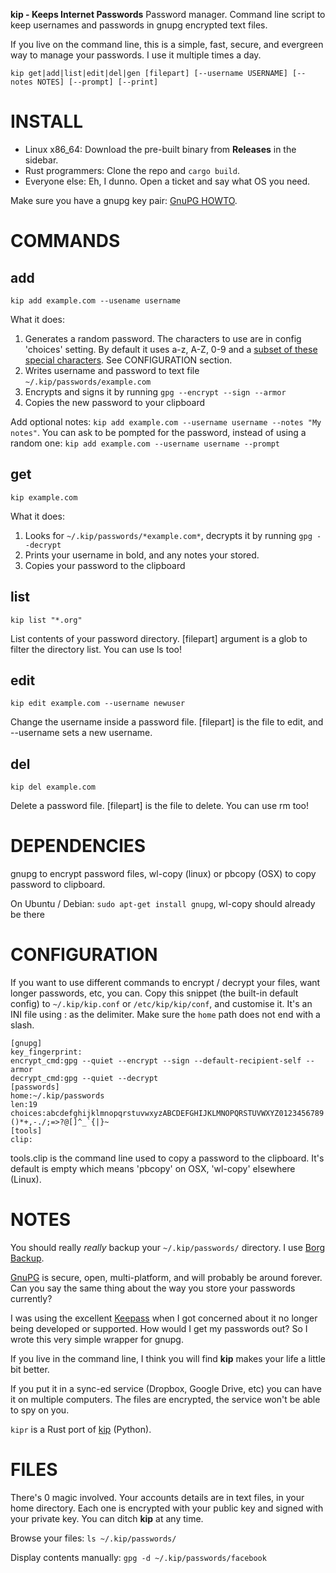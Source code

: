**kip - Keeps Internet Passwords** Password manager. Command line script to keep usernames and passwords in gnupg encrypted text files.

If you live on the command line, this is a simple, fast, secure, and evergreen way to manage your passwords. I use it multiple times a day.

`kip get|add|list|edit|del|gen [filepart] [--username USERNAME] [--notes NOTES] [--prompt] [--print]`

# INSTALL

- Linux x86_64: Download the pre-built binary from **Releases** in the sidebar.
- Rust programmers: Clone the repo and `cargo build`.
- Everyone else: Eh, I dunno. Open a ticket and say what OS you need.

Make sure you have a gnupg key pair:
[GnuPG HOWTO](https://help.ubuntu.com/community/GnuPrivacyGuardHowto).

# COMMANDS

## add

`kip add example.com --usename username`

What it does:

 1. Generates a random password. The characters to use are in config 'choices' setting. By default it uses a-z, A-Z, 0-9 and a [subset of these special characters](https://owasp.org/www-community/password-special-characters). See CONFIGURATION section.
 2. Writes username and password to text file `~/.kip/passwords/example.com`
 3. Encrypts and signs it by running `gpg --encrypt --sign --armor`
 4. Copies the new password to your clipboard

Add optional notes: `kip add example.com --username username --notes "My notes"`.
You can ask to be pompted for the password, instead of using a random one: `kip add example.com --username username --prompt`

## get

`kip example.com`

What it does:

 1. Looks for `~/.kip/passwords/*example.com*`, decrypts it by running `gpg --decrypt`
 2. Prints your username in bold, and any notes your stored.
 3. Copies your password to the clipboard

## list

`kip list "*.org"`

List contents of your password directory. [filepart] argument is a glob to filter the directory list. You can use ls too!

## edit

`kip edit example.com --username newuser`

Change the username inside a password file.  [filepart] is the file to edit, and --username sets a new username.

## del

`kip del example.com`

Delete a password file. [filepart] is the file to delete. You can use rm too!

# DEPENDENCIES

gnupg to encrypt password files, wl-copy (linux) or pbcopy (OSX) to copy password to clipboard.

On Ubuntu / Debian: `sudo apt-get install gnupg`, wl-copy should already be there

# CONFIGURATION

If you want to use different commands to encrypt / decrypt your files, want longer passwords, etc, you can. Copy this snippet (the built-in default config) to `~/.kip/kip.conf` or `/etc/kip/kip/conf`, and customise it. It's an INI file using : as the delimiter. Make sure the `home` path does not end with a slash.

```
[gnupg]
key_fingerprint:
encrypt_cmd:gpg --quiet --encrypt --sign --default-recipient-self --armor
decrypt_cmd:gpg --quiet --decrypt
[passwords]
home:~/.kip/passwords
len:19
choices:abcdefghijklmnopqrstuvwxyzABCDEFGHIJKLMNOPQRSTUVWXYZ0123456789!#$%&()*+,-./;=>?@[]^_`{|}~
[tools]
clip:
```

tools.clip is the command line used to copy a password to the clipboard. It's default is empty which means 'pbcopy' on OSX, 'wl-copy' elsewhere (Linux).

# NOTES

You should really _really_ backup your `~/.kip/passwords/` directory. I use [Borg Backup](https://www.borgbackup.org/).

[GnuPG](http://www.gnupg.org/) is secure, open, multi-platform, and will probably be around forever. Can you say the same thing about the way you store your passwords currently?

I was using the excellent [Keepass](http://en.wikipedia.org/wiki/KeePass) when I got concerned about it no longer being developed or supported. How would I get my passwords out? So I wrote this very simple wrapper for gnupg.

If you live in the command line, I think you will find **kip** makes your life a little bit better.

If you put it in a sync-ed service (Dropbox, Google Drive, etc) you can have it on multiple computers. The files are encrypted, the service won't be able to spy on you.

`kipr` is a Rust port of [kip](https://github.com/grahamking/kip) (Python).

# FILES

There's 0 magic involved. Your accounts details are in text files, in your home directory. Each one is encrypted with your public key and signed with your private key. You can ditch **kip** at any time.

Browse your files: `ls ~/.kip/passwords/`

Display contents manually: `gpg -d ~/.kip/passwords/facebook`
